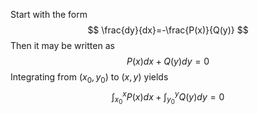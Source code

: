 Start with the form 
$$
\frac{dy}{dx}=-\frac{P(x)}{Q(y)}
$$
Then it may be written as 
$$
P(x)dx+Q(y)dy=0
$$
Integrating from $(x_0, y_0)$ to $(x,y)$ yields 
$$
\int^x_{x_0} P(x)dx + \int^y_{y_0}Q(y)dy=0
$$